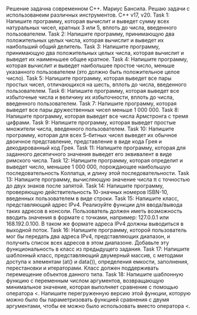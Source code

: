 Решение задачна современном C++.
Мариус Бансила.
Решаю задачи с использованеим различных инструментов.
C++ v17, v20.
Task 1: Напишите программу, которая вычислит и выведет сумму всех натуральных чисел, кратных 3 или 5, вплоть до числа, введенного пользователем.
Task 2: Напишите программу, принимающую два положительных целых числа, которая вычислит и выведет их наибольший общий делитель.
Task 3: Напишите программу, принимающую два положительных целых числа, которая вычислит и выведет их наименьшее общее кратное.
Task 4: Напишите программу, которая вычислит и выведет наибольшее простое число, меньше указанного пользователем (это должно быть положительное целое число).
Task 5: Напишите программу, которая выведет все пары простых чисел, отличающихся на шесть, вплоть до числа, введенного пользователем.
Task 6: Напишите программу, которая выведет все избыточные числа и величину их избыточности, вплоть до числа, введенного пользователем.
Task 7: Напишите программу, которая выведет все пары дружественных чисел меньше 1 000 000.
Task 8: Напишите программу, которая выведет все числа Армстронга с тремя цифрами.
Task 9: Напишите программу, которая выведет простые множители числа, введенного пользователем.
Task 10: Напишите программу, которая для всех 5-битных чисел выведет их обычное двоичное представление, представление в виде кода Грея и декодированный код Грея.
Task 11: Напишите программу, которая для заданного десятичного значения выведет его эквивалент в виде римского числа.
Task 12: Напишите программу, которая определит и выведет число, меньшее 1 000 000, порождающее наибольшую последовательность Коллатца, и длину этой последовательности.
Task 13: Напишите программу, вычисляющую значение числа π с точностью до двух знаков после запятой.
Task 14: Напишите программу, проверяющую действительность 10-значных номеров ISBN-10, введенных пользователем в виде строки.
Task 15: Напишите класс, представляющий адрес IPv4. Реализуйте функции для ввода/вывода таких адресов в консоли. 
         Пользователь должен иметь возможность вводить значения в формате с точками, например: 127.0.0.1 или 168.192.0.100.
         В таком же формате адреса IPv4 должны выводиться в выходной поток.
Task 16: Напишите программу, которой пользователь мог бы передать два адреса IPv4, представляющих диапазон, и получить список всех адресов в этом диапазоне. Добавьте эту функциональность в класс из предыдущего задания.
Task 17: Напишите шаблонный класс, представляющий двумерный массив, с методами доступа к элементам (at() и data()), определения емкости, заполнения, перестановки и итераторами. Класс должен поддерживать перемещение объектов данного типа.
Task 18: Напишите шаблонную функцию с переменным числом аргументов, возвращающую минимальное значение, которая выполняет сравнение с помощью оператора <.
         Напишите перегруженную версию этой функции, которую можно было бы параметризовать функцией сравнения с двумя аргументами, чтобы ее можно было использовать вместо оператора <.